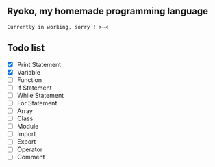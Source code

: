 ## Ryoko, my homemade programming language

```Currently in working, sorry ! >~<```

## Todo list

- [x] Print Statement
- [x] Variable
- [ ] Function
- [ ] If Statement
- [ ] While Statement
- [ ] For Statement
- [ ] Array
- [ ] Class
- [ ] Module
- [ ] Import
- [ ] Export
- [ ] Operator
- [ ] Comment
